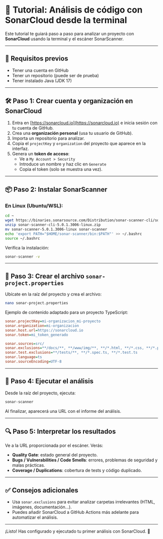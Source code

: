 # 🚀 Tutorial: Análisis de código con SonarCloud desde la terminal

Este tutorial te guiará paso a paso para analizar un proyecto con **SonarCloud** usando la terminal y el escáner SonarScanner.

---

## 🧩 Requisitos previos

- Tener una cuenta en GitHub
- Tener un repositorio (puede ser de prueba)
- Tener instalado Java (JDK 17)

---

## 🛠️ Paso 1: Crear cuenta y organización en SonarCloud

1. Entra en [https://sonarcloud.io](https://sonarcloud.io) e inicia sesión con tu cuenta de GitHub.
2. Crea una **organización personal** (usa tu usuario de GitHub).
3. Importa un repositorio para analizar.
4. Copia el `projectKey` y `organization` del proyecto que aparece en la interfaz.
5. Genera un **token de acceso**:
   - Ve a `My Account > Security`
   - Introduce un nombre y haz clic en `Generate`
   - Copia el token (solo se muestra una vez).

---

## 📦 Paso 2: Instalar SonarScanner

### En Linux (Ubuntu/WSL):

```bash
cd ~
wget https://binaries.sonarsource.com/Distribution/sonar-scanner-cli/sonar-scanner-cli-5.0.1.3006-linux.zip
unzip sonar-scanner-cli-5.0.1.3006-linux.zip
mv sonar-scanner-5.0.1.3006-linux sonar-scanner
echo 'export PATH="$HOME/sonar-scanner/bin:$PATH"' >> ~/.bashrc
source ~/.bashrc
```

Verifica la instalación:

```bash
sonar-scanner -v
```

---

## 📄 Paso 3: Crear el archivo `sonar-project.properties`

Ubícate en la raíz del proyecto y crea el archivo:

```bash
nano sonar-project.properties
```

Ejemplo de contenido adaptado para un proyecto TypeScript:

```ini
sonar.projectKey=mi-organizacion_mi-proyecto
sonar.organization=mi-organizacion
sonar.host.url=https://sonarcloud.io
sonar.token=mi_token_generado

sonar.sources=src/
sonar.exclusions=**/docs/**, **/www/img/**, **/*.html, **/*.css, **/*.png
sonar.test.exclusions=**/tests/**, **/*.spec.ts, **/*.test.ts
sonar.language=ts
sonar.sourceEncoding=UTF-8
```

---

## 🚀 Paso 4: Ejecutar el análisis

Desde la raíz del proyecto, ejecuta:

```bash
sonar-scanner
```

Al finalizar, aparecerá una URL con el informe del análisis.

---

## 🔍 Paso 5: Interpretar los resultados

Ve a la URL proporcionada por el escáner. Verás:

- **Quality Gate**: estado general del proyecto.
- **Bugs / Vulnerabilities / Code Smells**: errores, problemas de seguridad y malas prácticas.
- **Coverage / Duplications**: cobertura de tests y código duplicado.

---

## ✅ Consejos adicionales

- Usa `sonar.exclusions` para evitar analizar carpetas irrelevantes (HTML, imágenes, documentación...).
- Puedes añadir SonarCloud a GitHub Actions más adelante para automatizar el análisis.

---

¡Listo! Has configurado y ejecutado tu primer análisis con SonarCloud. 🎉